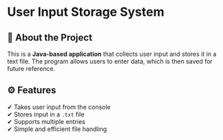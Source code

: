 # User Input Storage System

## 📌 About the Project
This is a **Java-based application** that collects user input and stores it in a text file. The program allows users to enter data, which is then saved for future reference.

## ⚙️ Features
✔ Takes user input from the console  
✔ Stores input in a `.txt` file  
✔ Supports multiple entries  
✔ Simple and efficient file handling  
